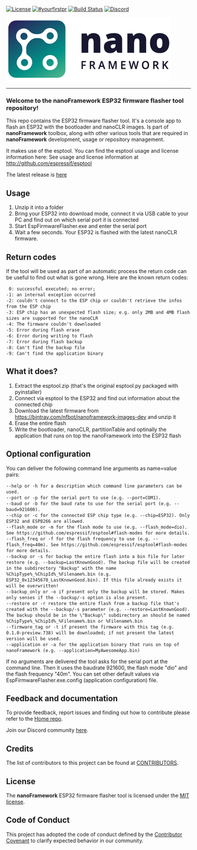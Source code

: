 [![License](https://img.shields.io/badge/License-MIT-blue.svg)](https://opensource.org/licenses/MIT) [![#yourfirstpr](https://img.shields.io/badge/first--timers--only-friendly-blue.svg)](https://github.com/nanoframework/Home/blob/master/CONTRIBUTING.md) [![Build Status](https://dev.azure.com/nanoframework/esp32-firmware-flasher/_apis/build/status/nanoframework.esp32-firmware-flasher?branchName=master)](https://dev.azure.com/nanoframework/esp32-firmware-flasher/_build/latest?definitionId=42&branchName=master) [![Discord](https://img.shields.io/discord/478725473862549535.svg)](https://discord.gg/gCyBu8T)

![nanoFramework logo](https://github.com/nanoframework/Home/blob/master/resources/logo/nanoFramework-repo-logo.png)

-----

### Welcome to the **nanoFramework** ESP32 firmware flasher tool repository!

This repo contains the ESP32 firmware flasher tool.
It's a console app to flash an ESP32 with the bootloader and nanoCLR images.
Is part of **nanoFramework** toolbox, along with other various tools that are required in **nanoFramework** development, usage or repository management.

It makes use of the esptool. You can find the esptool usage and license information here: See usage and license information at http://github.com/espressif/esptool

The latest release is [here](https://github.com/nanoframework/nf-tool-esp32-firmware-flasher/releases)

## Usage

1. Unzip it into a folder
2. Bring your ESP32 into download mode, connect it via USB cable to your PC and find out on which serial port it is connected
3. Start EspFirmwareFlasher.exe and enter the serial port
4. Wait a few seconds. Your ESP32 is flashed with the latest nanoCLR firmware.

## Return codes

If the tool will be used as part of an automatic process the return code can be useful to find out what is gone wrong. Here are the known return codes:

```text
 0: successful executed; no error;
-1: an internal exception occurred
-2: couldn't connect to the ESP chip or couldn't retrieve the infos from the ESP chip
-3: ESP chip has an unexpected flash size; e.g. only 2MB and 4MB flash sizes are supported for the nanoCLR
-4: The firmware couldn't downloaded
-5: Error during flash erase
-6: Error during writing to flash
-7: Error during flash backup
-8: Can't find the backup file
-9: Can't find the application binary
```

## What it does?

1. Extract the esptool.zip (that's the original esptool.py packaged with pyinstaller)
2. Connect via esptool to the ESP32 and find out information about the connected chip
3. Download the latest firmware from https://bintray.com/nfbot/nanoframework-images-dev and unzip it
4. Erase the entire flash
5. Write the bootloader, nanoCLR, partitionTable and optinally the application that runs on top the nanoFramework into the ESP32 flash

## Optional configuration

You can deliver the following command line arguments as name=value pairs:

```text
--help or -h for a description which command line parameters can be used.
--port or -p for the serial port to use (e.g. --port=COM1).
--baud or -b for the baud rate to use for the serial port (e.g. --baud=921600).
--chip or -c for the connected ESP chip type (e.g. --chip=ESP32). Only ESP32 and ESP8266 are allowed.
--flash_mode or -m for the flash mode to use (e.g. --flash_mode=dio). See https://github.com/espressif/esptool#flash-modes for more details.
--flash_freq or -f for the flash frequency to use (e.g. --flash_freq=40m). See https://github.com/espressif/esptool#flash-modes for more details.
--backup or -s for backup the entire flash into a bin file for later restore (e.g. --backup=LastKnownGood). The backup file will be created in the subdirectory "Backup" with the name %ChipType%_%ChipId%_%Filename%.bin (e.g. ESP32_0x12345678_LastKnownGood.bin). If this file already exists it will be overwritten!
--backup_only or -o if present only the backup will be stored. Makes only senses if the --backup/-s option is also present.
--restore or -r restore the entire flash from a backup file that's created with the --backup/-s parameter (e.g. --restore=LastKnownGood). The backup should be in the \"Backup\" subdirectory an should be named %ChipType%_%ChipId%_%Filename%.bin or %Filename%.bin
--firmware_tag or -t if present the firmware with this tag (e.g. 0.1.0-preview.738) will be downloaded; if not present the latest version will be used.
--application or -a for the application binary that runs on top of nanoFramework (e.g. --application=MyAwesomeApp.bin)
```

If no arguments are delivered the tool asks for the serial port at the command line. Then it uses the baudrate 921600, the flash mode "dio" and the flash frequency "40m". You can set other default values via EspFirmwareFlasher.exe.config (application configuration) file.

## Feedback and documentation

To provide feedback, report issues and finding out how to contribute please refer to the [Home repo](https://github.com/nanoframework/Home).

Join our Discord community [here](https://discord.gg/gCyBu8T).

## Credits

The list of contributors to this project can be found at [CONTRIBUTORS](https://github.com/nanoframework/Home/blob/master/CONTRIBUTORS.md).

## License

The **nanoFramework** ESP32 firmware flasher tool is licensed under the [MIT license](https://opensource.org/licenses/MIT).

## Code of Conduct

This project has adopted the code of conduct defined by the [Contributor Covenant](http://contributor-covenant.org/)
to clarify expected behavior in our community.
